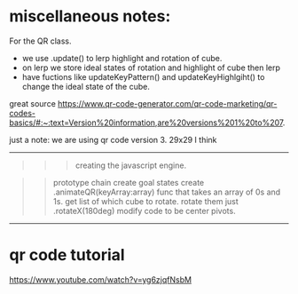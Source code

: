 # miscellaneous notes:
For the QR class.
- we use .update() to lerp highlight and rotation of cube.
- on lerp we store ideal states of rotation and highlight of cube then lerp
- have fuctions like updateKeyPattern() and updateKeyHighlgiht() to change the ideal state of the cube. 

great source
https://www.qr-code-generator.com/qr-code-marketing/qr-codes-basics/#:~:text=Version%20information,are%20versions%201%20to%207.



just a note: we are using qr code version 3. 29x29 I think


--------------------------------------------------------
>>> creating the javascript engine.

>> prototype chain
> create goal states
> create .animateQR(keyArray:array) func that takes an array of 0s and 1s.
	get list of which cube to rotate. 
	rotate them just .rotateX(180deg)
> modify code to be center pivots.








-----------------------
# qr code tutorial
https://www.youtube.com/watch?v=yg6zjqfNsbM